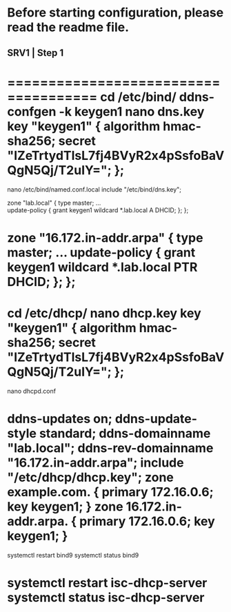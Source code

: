# Before starting configuration, please read the readme file. 
## SRV1 | Step 1 
=====================================
cd /etc/bind/
ddns-confgen -k keygen1
nano dns.key
key "keygen1" {
        algorithm hmac-sha256;
        secret "IZeTrtydTlsL7fj4BVyR2x4pSsfoBaVQgN5Qj/T2uIY=";
};
===============================================
nano /etc/bind/named.conf.local
include "/etc/bind/dns.key";

zone "lab.local" {
    type master;
    ...    
    update-policy {
        grant keygen1 wildcard *.lab.local A DHCID;
    };
};

zone "16.172.in-addr.arpa" {
    type master;
    ...
    update-policy {
            grant keygen1 wildcard *.lab.local PTR DHCID;
    };
};
=======================================
cd /etc/dhcp/
nano dhcp.key
key "keygen1" {
        algorithm hmac-sha256;
        secret "IZeTrtydTlsL7fj4BVyR2x4pSsfoBaVQgN5Qj/T2uIY=";
};
=============================================
nano dhcpd.conf

ddns-updates on;
ddns-update-style standard;
ddns-domainname "lab.local";
ddns-rev-domainname "16.172.in-addr.arpa";
include "/etc/dhcp/dhcp.key";
zone example.com. {
    primary 172.16.0.6;
    key keygen1;
}
zone 16.172.in-addr.arpa. {
    primary 172.16.0.6;
    key keygen1;
}
======================================
systemctl restart bind9
systemctl status bind9

systemctl restart isc-dhcp-server
systemctl status isc-dhcp-server
======================================




